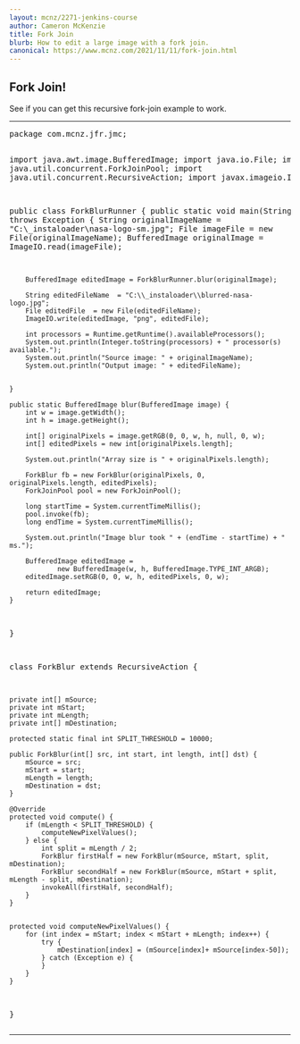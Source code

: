 ```yaml
---
layout: mcnz/2271-jenkins-course
author: Cameron McKenzie
title: Fork Join
blurb: How to edit a large image with a fork join.
canonical: https://www.mcnz.com/2021/11/11/fork-join.html
---
```


## Fork Join!

See if you can get this recursive fork-join example to work.

<hr/>
<pre>
package com.mcnz.jfr.jmc;

import java.awt.image.BufferedImage;
import java.io.File;
import java.util.concurrent.ForkJoinPool;
import java.util.concurrent.RecursiveAction;
import javax.imageio.ImageIO;

public class ForkBlurRunner {
    public static void main(String[] args) throws Exception {
        String originalImageName  = "C:\\_instaloader\\nasa-logo-sm.jpg";
        File imageFile  = new File(originalImageName);
        BufferedImage originalImage = ImageIO.read(imageFile);

        BufferedImage editedImage = ForkBlurRunner.blur(originalImage);
        
        String editedFileName  = "C:\\_instaloader\\blurred-nasa-logo.jpg";
        File editedFile  = new File(editedFileName);
        ImageIO.write(editedImage, "png", editedFile);
        
        int processors = Runtime.getRuntime().availableProcessors();
        System.out.println(Integer.toString(processors) + " processor(s) available.");
        System.out.println("Source image: " + originalImageName);
        System.out.println("Output image: " + editedFileName);
        
         
    }
    
    public static BufferedImage blur(BufferedImage image) {
        int w = image.getWidth();
        int h = image.getHeight();
 
        int[] originalPixels = image.getRGB(0, 0, w, h, null, 0, w);
        int[] editedPixels = new int[originalPixels.length];
 
        System.out.println("Array size is " + originalPixels.length);
 
        ForkBlur fb = new ForkBlur(originalPixels, 0, originalPixels.length, editedPixels);
        ForkJoinPool pool = new ForkJoinPool();
 
        long startTime = System.currentTimeMillis();
        pool.invoke(fb);
        long endTime = System.currentTimeMillis();
 
        System.out.println("Image blur took " + (endTime - startTime) + " ms.");
 
        BufferedImage editedImage =
                new BufferedImage(w, h, BufferedImage.TYPE_INT_ARGB);
        editedImage.setRGB(0, 0, w, h, editedPixels, 0, w);
 
        return editedImage;
    }
}

class ForkBlur extends RecursiveAction {
 
    private int[] mSource;
    private int mStart;
    private int mLength;
    private int[] mDestination;
    
    protected static final int SPLIT_THRESHOLD = 10000; 
 
    public ForkBlur(int[] src, int start, int length, int[] dst) {
        mSource = src;
        mStart = start;
        mLength = length;
        mDestination = dst;
    }
    
    @Override
    protected void compute() {
        if (mLength < SPLIT_THRESHOLD) {
        	computeNewPixelValues();
        } else {
	        int split = mLength / 2;
	        ForkBlur firstHalf = new ForkBlur(mSource, mStart, split, mDestination);
	        ForkBlur secondHalf = new ForkBlur(mSource, mStart + split, mLength - split, mDestination);
	        invokeAll(firstHalf, secondHalf);
        }
    }

    
	protected void computeNewPixelValues() {
        for (int index = mStart; index < mStart + mLength; index++) {
			try {
				mDestination[index] = (mSource[index]+ mSource[index-50]);
			} catch (Exception e) {
			}
        }
    } 
}
</pre>
<hr/>
